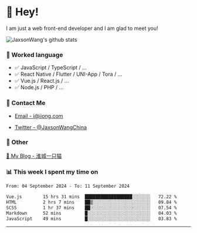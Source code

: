 # 👋 Hey!

I am just a web front-end developer and I am glad to meet you!

![JaxsonWang's github stats](https://github-readme-stats.vercel.app/api?username=JaxsonWang&&show_icons=true&&title_color=1abc9c&&icon_color=1abc9c)


### 📝 Worked language

- ✅ JavaScript / TypeScript / ...
- ✅ React Native / Flutter / UNI-App / Tora / ...
- ✅ Vue.js / React.js / ...
- ✅ Node.js / PHP / ...

### 📮 Contact Me

- [Email - i@iiong.com](mailto:i@iiong.com)

- [Twitter - @JaxsonWangChina](https://twitter.com/JaxsonWangChina)

### 🤪 Other

[📌 My Blog - 淮城一只猫](https://iiong.com)

### 📊 This week I spent my time on

<!--START_SECTION:waka-->

```txt
From: 04 September 2024 - To: 11 September 2024

Vue.js        15 hrs 31 mins  ██████████████████░░░░░░░   72.22 %
HTML          2 hrs 7 mins    ██▒░░░░░░░░░░░░░░░░░░░░░░   09.84 %
SCSS          1 hr 37 mins    ██░░░░░░░░░░░░░░░░░░░░░░░   07.54 %
Markdown      52 mins         █░░░░░░░░░░░░░░░░░░░░░░░░   04.03 %
JavaScript    49 mins         █░░░░░░░░░░░░░░░░░░░░░░░░   03.83 %
```

<!--END_SECTION:waka-->

---
